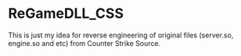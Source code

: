 # ReGameDLL_CSS
This is just my idea for reverse engineering of original files (server.so, engine.so and etc) from Counter Strike Source.
